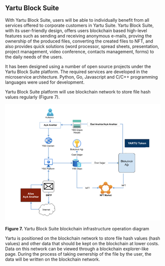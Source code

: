 ## Yartu Block Suite

With Yartu Block Suite, users will be able to individually benefit from all services offered to corporate customers in Yartu Suite. Yartu Block Suite, with its user-friendly design, offers users blockchain based high-level features such as sending and receiving anonymous e-mails, proving the ownership of the produced files, converting the created files to NFT, and also provides quick solutions (word processor, spread sheets, presentation, project management, video conference, contacts management, forms) to the daily needs of the users.

It has been designed using a number of open source projects under the Yartu Block Suite platform. The required services are developed in the microservice architecture. Python, Go, Javascript and C/C++ programming languages were used for development.

Yartu Block Suite platform will use blockchain network to store file hash values regularly (Figure 7).


![](/images/ecosystem_2.png)

**Figure 7.** Yartu Block Suite blockchain infrastructure operation diagram


Yartu is positioned on the blockchain network to store file hash values (hash values) and other data that should be kept on the blockchain at lower costs. Data on this network can be viewed through a blockchain explorer-like page. During the process of taking ownership of the file by the user, the data will be written on the blockchain network.
